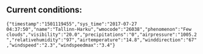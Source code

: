 ## Current conditions: 
 ``` {"timestamp":"1501119455","sys_time":"2017-07-27 04:37:50","name":"Tallinn-Harku","wmocode":"26038","phenomenon":"Few clouds","visibility":"20.0","precipitations":"0","airpressure":"1005.2","relativehumidity":"97","airtemperature":"14.8","winddirection":"67","windspeed":"2.3","windspeedmax":"3.4"} ```
